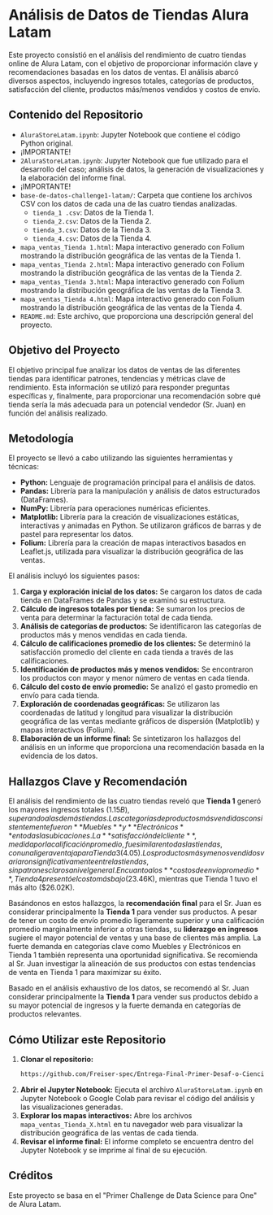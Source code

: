 # Análisis de Datos de Tiendas Alura Latam

Este proyecto consistió en el análisis del rendimiento de cuatro tiendas online de Alura Latam, con el objetivo de proporcionar información clave y recomendaciones basadas en los datos de ventas. El análisis abarcó diversos aspectos, incluyendo ingresos totales, categorías de productos, satisfacción del cliente, productos más/menos vendidos y costos de envío.

## Contenido del Repositorio

* `AluraStoreLatam.ipynb`: Jupyter Notebook que contiene el código Python original.
* ¡IMPORTANTE!
* `2AluraStoreLatam.ipynb`: Jupyter Notebook que fue utilizado para el desarrollo del caso; análisis de datos, la generación de visualizaciones y la elaboración del informe final.
* ¡IMPORTANTE!
* `base-de-datos-challenge1-latam/`: Carpeta que contiene los archivos CSV con los datos de cada una de las cuatro tiendas analizadas.
    * `tienda_1 .csv`: Datos de la Tienda 1.
    * `tienda_2.csv`: Datos de la Tienda 2.
    * `tienda_3.csv`: Datos de la Tienda 3.
    * `tienda_4.csv`: Datos de la Tienda 4.
* `mapa_ventas_Tienda 1.html`: Mapa interactivo generado con Folium mostrando la distribución geográfica de las ventas de la Tienda 1.
* `mapa_ventas_Tienda 2.html`: Mapa interactivo generado con Folium mostrando la distribución geográfica de las ventas de la Tienda 2.
* `mapa_ventas_Tienda 3.html`: Mapa interactivo generado con Folium mostrando la distribución geográfica de las ventas de la Tienda 3.
* `mapa_ventas_Tienda 4.html`: Mapa interactivo generado con Folium mostrando la distribución geográfica de las ventas de la Tienda 4.
* `README.md`: Este archivo, que proporciona una descripción general del proyecto.

## Objetivo del Proyecto

El objetivo principal fue analizar los datos de ventas de las diferentes tiendas para identificar patrones, tendencias y métricas clave de rendimiento. Esta información se utilizó para responder preguntas específicas y, finalmente, para proporcionar una recomendación sobre qué tienda sería la más adecuada para un potencial vendedor (Sr. Juan) en función del análisis realizado.

## Metodología

El proyecto se llevó a cabo utilizando las siguientes herramientas y técnicas:

* **Python:** Lenguaje de programación principal para el análisis de datos.
* **Pandas:** Librería para la manipulación y análisis de datos estructurados (DataFrames).
* **NumPy:** Librería para operaciones numéricas eficientes.
* **Matplotlib:** Librería para la creación de visualizaciones estáticas, interactivas y animadas en Python. Se utilizaron gráficos de barras y de pastel para representar los datos.
* **Folium:** Librería para la creación de mapas interactivos basados en Leaflet.js, utilizada para visualizar la distribución geográfica de las ventas.

El análisis incluyó los siguientes pasos:

1.  **Carga y exploración inicial de los datos:** Se cargaron los datos de cada tienda en DataFrames de Pandas y se examinó su estructura.
2.  **Cálculo de ingresos totales por tienda:** Se sumaron los precios de venta para determinar la facturación total de cada tienda.
3.  **Análisis de categorías de productos:** Se identificaron las categorías de productos más y menos vendidas en cada tienda.
4.  **Cálculo de calificaciones promedio de los clientes:** Se determinó la satisfacción promedio del cliente en cada tienda a través de las calificaciones.
5.  **Identificación de productos más y menos vendidos:** Se encontraron los productos con mayor y menor número de ventas en cada tienda.
6.  **Cálculo del costo de envío promedio:** Se analizó el gasto promedio en envío para cada tienda.
7.  **Exploración de coordenadas geográficas:** Se utilizaron las coordenadas de latitud y longitud para visualizar la distribución geográfica de las ventas mediante gráficos de dispersión (Matplotlib) y mapas interactivos (Folium).
8.  **Elaboración de un informe final:** Se sintetizaron los hallazgos del análisis en un informe que proporciona una recomendación basada en la evidencia de los datos.

## Hallazgos Clave y Recomendación

El análisis del rendimiento de las cuatro tiendas reveló que **Tienda 1** generó los mayores ingresos totales ($1.15B), superando a las demás tiendas. Las categorías de productos más vendidas consistentemente fueron **Muebles** y **Electrónicos** en todas las ubicaciones. La **satisfacción del cliente**, medida por la calificación promedio, fue similar en todas las tiendas, con una ligera ventaja para Tienda 3 (4.05). Los productos más y menos vendidos variaron significativamente entre las tiendas, sin patrones claros a nivel general. En cuanto a los **costos de envío promedio**, Tienda 4 presentó el costo más bajo ($23.46K), mientras que Tienda 1 tuvo el más alto ($26.02K).

Basándonos en estos hallazgos, la **recomendación final** para el Sr. Juan es considerar principalmente la **Tienda 1** para vender sus productos. A pesar de tener un costo de envío promedio ligeramente superior y una calificación promedio marginalmente inferior a otras tiendas, su **liderazgo en ingresos** sugiere el mayor potencial de ventas y una base de clientes más amplia. La fuerte demanda en categorías clave como Muebles y Electrónicos en Tienda 1 también representa una oportunidad significativa. Se recomienda al Sr. Juan investigar la alineación de sus productos con estas tendencias de venta en Tienda 1 para maximizar su éxito.

Basado en el análisis exhaustivo de los datos, se recomendó al Sr. Juan considerar principalmente la **Tienda 1** para vender sus productos debido a su mayor potencial de ingresos y la fuerte demanda en categorías de productos relevantes.

## Cómo Utilizar este Repositorio

1.  **Clonar el repositorio:**
    ```bash
    https://github.com/Freiser-spec/Entrega-Final-Primer-Desaf-o-Ciencia-de-Datos-Alura-Latam/tree/main
    ```
2.  **Abrir el Jupyter Notebook:** Ejecuta el archivo `AluraStoreLatam.ipynb` en Jupyter Notebook o Google Colab para revisar el código del análisis y las visualizaciones generadas.
3.  **Explorar los mapas interactivos:** Abre los archivos `mapa_ventas_Tienda_X.html` en tu navegador web para visualizar la distribución geográfica de las ventas de cada tienda.
4.  **Revisar el informe final:** El informe completo se encuentra dentro del Jupyter Notebook y se imprime al final de su ejecución.

## Créditos

Este proyecto se basa en el "Primer Challenge de Data Science para One" de Alura Latam.
